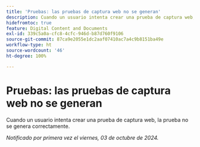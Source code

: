```yaml
---
title: 'Pruebas: las pruebas de captura web no se generan'
description: Cuando un usuario intenta crear una prueba de captura web, la prueba no se genera correctamente.
hidefromtoc: true
feature: Digital Content and Documents
exl-id: 339c5a0a-cfc8-4cfc-946d-b87d760f9106
source-git-commit: 87ca9e2055e1dc2aaf07410ac7a4c9b8151ba49e
workflow-type: ht
source-wordcount: '46'
ht-degree: 100%

---
```


# Pruebas: las pruebas de captura web no se generan

Cuando un usuario intenta crear una prueba de captura web, la prueba no se genera correctamente.

_Notificado por primera vez el viernes, 03 de octubre de 2024._

